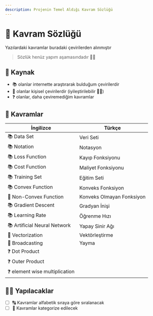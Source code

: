 ```yaml
---
description: Projenin Temel Aldığı Kavram Sözlüğü
---
```


# 📕 Kavram Sözlüğü
Yazılardaki kavramlar buradaki çevirilerden alınmıştır

> Sözlük henüz yapım aşamasındadır 👷‍♀️ 

## 🐾 Kaynak
- 📚 olanlar internette araştırarak bulduğum çevirilerdir
- 🦋 olanlar kişisel çevirilerdir (iyileştirilebilir 👩‍🔧)
- ❓ olanlar, daha çeviremediğim kavramlar

## 💫 Kavramlar

| İngilizce | Türkçe              |
| ---------- |--------------------|
| 📚 Data Set | Veri Seti          |
| 📚 Notation | Notasyon           |
| 📚 Loss Function | Kayıp Fonksiyonu  |
| 📚 Cost Function | Maliyet Fonksiyonu |
| 📚 Training Set | Eğitim Seti |
| 📚 Convex Function | Konveks Fonksiyon |
| 🦋 Non-Convex Function | Konveks Olmayan Fonksiyon |
| 📚 Gradient Descent | Gradyan İnişi |
| 📚 Learning Rate | Öğrenme Hızı |
| 📚 Artificial Neural Network | Yapay Sinir Ağı |
| 🦋 Vectorization | Vektörleştirme |
| 🦋 Broadcasting  | Yayma |
| ❓ Dot Product    |  |
| ❓ Outer Product  |  |
| ❓ element wise multiplication |  |


## 👷‍♀️ Yapılacaklar
- [ ] 🔠 Kavramlar alfabetik sıraya göre sıralanacak
- [ ] 🎨 Kavramlar kategorize edilecek